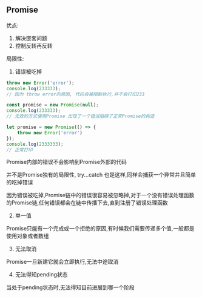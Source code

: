 ## Promise

优点:

1. 解决嵌套问题
2. 控制反转再反转

局限性:

1. 错误被吃掉

```js
throw new Error('error');
console.log(233333);
// 因为 throw error的原因, 代码会被阻断执行,并不会打印233

const promise = new Promise(null);
console.log(233333);
// 无效的方式使用Promise 出现了一个错误阻碍了正常Promise的构造

let promise = new Promise(() => {
    throw new Error('error')
});
console.log(2333333);
// 正常打印
```

Promise内部的错误不会影响到Promise外部的代码

并不是Promise独有的局限性, try...catch 也是这样,同样会捕获一个异常并且简单的吃掉错误

因为错误被吃掉,Promise链中的错误很容易被忽略掉,对于一个没有错误处理函数的Promise链,任何错误都会在链中传播下去,直到注册了错误处理函数

2. 单一值

Promise只能有一个完成或一个拒绝的原因,有时候我们需要传递多个值,一般都是使用对象或者数组

3. 无法取消

Promise一旦新建它就会立即执行,无法中途取消

4. 无法得知pending状态

当处于pending状态时,无法得知目前进展到哪一个阶段

